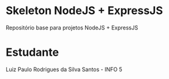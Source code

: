 # Skeleton NodeJS + ExpressJS
Repositório base para projetos NodeJS + ExpressJS
# Estudante
Luiz Paulo Rodrigues da Silva Santos - INFO 5 
